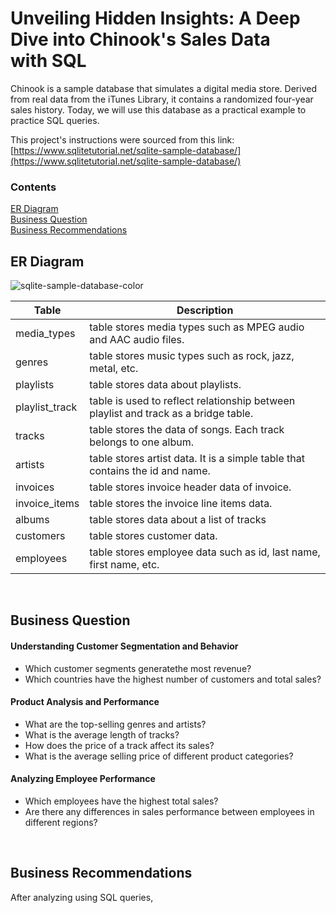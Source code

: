 # Unveiling Hidden Insights: A Deep Dive into Chinook's Sales Data with SQL

Chinook is a sample database that simulates a digital media store. Derived from real data from the iTunes Library, it contains a randomized four-year sales history. Today, we will use this database as a practical example to practice SQL queries.


This project's instructions were sourced from this link:
[https://www.sqlitetutorial.net/sqlite-sample-database/](https://www.sqlitetutorial.net/sqlite-sample-database/)


### Contents
[ER Diagram](#er-diagram) <br/>
[Business Question](#business-question) <br/>
[Business Recommendations](#business-recommendations) <br/>


## ER Diagram

![sqlite-sample-database-color](https://github.com/user-attachments/assets/294fd8c0-5ed7-4a08-b405-dd650ebd4fe6)


| Table                      | Description                                                                            |
| -------------------------  | -------------------------------------------------------------------------------------- |
| media_types                | table stores media types such as MPEG audio and AAC audio files.                       |
| genres                     | table stores music types such as rock, jazz, metal, etc.                               |
| playlists                  | table stores data about playlists.                                                     |
| playlist_track             | table is used to reflect relationship between playlist and track as a bridge table.    |
| tracks                     | table stores the data of songs. Each track belongs to one album.                       |
| artists                    | table stores artist data. It is a simple table that contains the id and name.          |
| invoices                   | table stores invoice header data of invoice.                                           |
| invoice_items              | table stores the invoice line items data.                                              |
| albums                     | table stores data about a list of tracks                                               |
| customers                  | table stores customer data.                                                            |
| employees                  | table stores employee data such as id, last name, first name, etc.                     |


<br/>

## Business Question
#### Understanding Customer Segmentation and Behavior
- Which customer segments generatethe most revenue? <br/>
- Which countries have the highest number of customers and total sales? <br/>


#### Product Analysis and Performance
- What are the top-selling genres and artists? <br/>
- What is the average length of tracks? <br/>
- How does the price of a track affect its sales? <br/>
- What is the average selling price of different product categories? <br/>


#### Analyzing Employee Performance
- Which employees have the highest total sales? <br/>
- Are there any differences in sales performance between employees in different regions? <br/>

<br/>

## Business Recommendations

After analyzing using SQL queries, 




